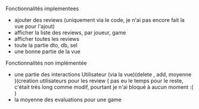 Fonctionnalités implementees
 * ajouter des reviews (uniquement via le code, je n'ai pas encore fait la vue pour l'ajout)  
 * afficher la liste des reviews, par joueur, game
 * afficher toutes les reviews 
 * toute la partie dto, db, sel
 * une bonne partie de la vue 

Fonctionnalités non implémentée
 * une partie des interactions Utilisateur (via la vue)(delete , add, moyenne )(creation  utilisateurs pour les review ( pas eu le temps pour le reste, c'était très long comme modif, pourtant je n'ai bloqué à aucun moment :( )
 * la moyenne des evaluations pour une game 
 

